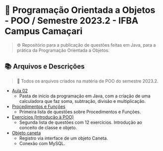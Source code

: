 # 🧪 Programação Orientada a Objetos - POO / Semestre 2023.2 - IFBA Campus Camaçari
> ⚙️ Repositório para a publicação de questões feitas em Java, para a prática da Programação Orientada a Objetos.

## 📚 Arquivos e Descrições
> 📂 Todos os arquivos criados na matéria de POO do semestre 2023.2.
* [Aula 02](https://github.com/eukaualima/POO.2023.2/tree/main/aula02)
  * Pasta de início da programação em Java, com a criação de uma calculadora que faz soma, subtração, divisão e multiplicação.
* [Procedimentos e Funções](https://github.com/eukaualima/POO.2023.2/tree/main/Procedimentos%20e%20Fun%C3%A7%C3%B5es)
  * Primeira lista de questões sobre Procedimentos e Funções.
* [Exercícios (Introdução à POO)](https://github.com/eukaualima/POO.2023.2/tree/main/org.exercios.poo)
  * Segunda lista de questões com 12 exercícios. Introdução ao conceito de classe e objeto.
* [Objeto caneta](https://github.com/eukaualima/POO.2023.2/tree/main/org.exemplos.poo)
  * Registro via interface de um objeto Caneta.
  * Conexão com MySQL.
